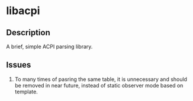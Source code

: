 # libacpi

## Description
A brief, simple ACPI parsing library.

## Issues
1. To many times of pasring the same table, it is unnecessary and should be removed in near future, instead of
   static observer mode based on template.